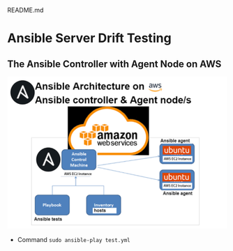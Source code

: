 README.md
# Ansible Server Drift Testing

## The Ansible Controller with Agent Node on AWS
![](source/ansible_demo_HO.png)

- Command `sudo ansible-play test.yml`
